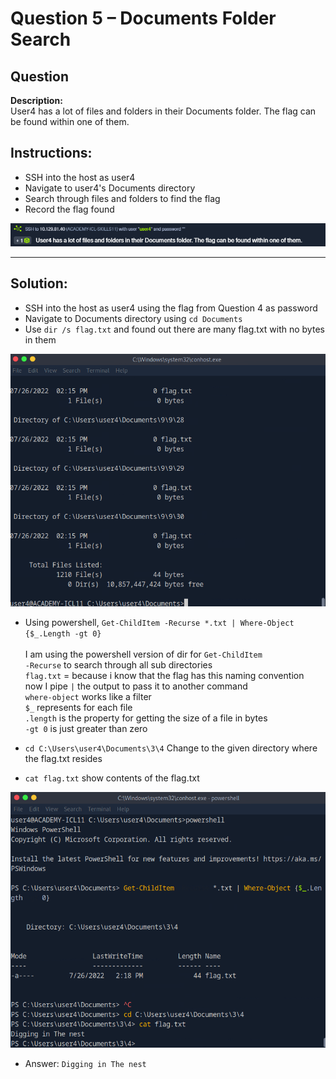 # Question 5 – Documents Folder Search

## Question
**Description:**  
User4 has a lot of files and folders in their Documents folder. The flag can be found within one of them.

## Instructions:
- SSH into the host as user4
- Navigate to user4's Documents directory
- Search through files and folders to find the flag
- Record the flag found

![image alt](https://github.com/azrifadly/htb-intro-to-win-cmd-line/blob/main/screenshots/question5-screenshot.png)

---

## Solution:
- SSH into the host as user4 using the flag from Question 4 as password
- Navigate to Documents directory using `cd Documents`
- Use `dir /s flag.txt` and found out there are many flag.txt with no bytes in them

![image alt](https://github.com/azrifadly/htb-intro-to-win-cmd-line/blob/main/screenshots/question5-solution.png)
  
- Using powershell, `Get-ChildItem -Recurse *.txt | Where-Object {$_.Length -gt 0}`
  <br>
  <br>I am using the powershell version of dir for `Get-ChildItem`
  <br>`-Recurse` to search through all sub directories
  <br>`flag.txt` = because i know that the flag has this naming convention
  <br>now I pipe `|` the output to pass it to another command
  <br>`where-object` works like a filter
  <br>`$_` represents for each file
  <br>`.length` is the property for getting the size of a file in bytes
  <br>`-gt 0` is just greater than zero
  
- `cd C:\Users\user4\Documents\3\4` Change to the given directory where the flag.txt resides
- `cat flag.txt` show contents of the flag.txt

![image alt](https://github.com/azrifadly/htb-intro-to-win-cmd-line/blob/main/screenshots/question5-solution1.png)

- Answer: `Digging in The nest`
